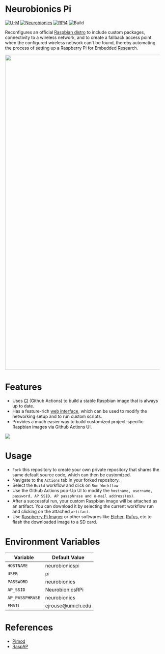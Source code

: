 # Neurobionics Pi
[![U-M](https://img.shields.io/badge/-University%20of%20Michigan-ffcb05)](https://umich.edu/)
[![Neurobionics](https://img.shields.io/badge/-Neurobionics-00274c)](https://neurobionics.robotics.umich.edu/)
[![RPi4](https://img.shields.io/badge/Tested%20on-Raspberry%20Pi%204B-c51a4a)](https://www.raspberrypi.com/products/raspberry-pi-4-model-b/)
![Build](https://github.com/imsenthur/neurobionicspi/workflows/Build/badge.svg)

Reconfigures an official [Raspbian distro](https://www.raspberrypi.com/software/operating-systems/) to include custom packages, connectivity to a wireless network, and to create a fallback access point when the configured wireless network can't be found, thereby automating the process of setting up a Raspberry Pi for Embedded Research.

<img src="https://github.com/imsenthur/neurobionicspi/blob/main/neurobionicspi.PNG" width="1024">

# Features
* Uses [CI](https://docs.github.com/en/actions/automating-builds-and-tests/about-continuous-integration) (Github Actions) to build a stable Raspbian image that is always up to date.
* Has a feature-rich [web interface](https://docs.raspap.com/), which can be used to modify the networking setup and to run custom scripts.
* Provides a much easier way to build customized project-specific Raspbian images via Github Actions UI.

<img src="https://github.com/imsenthur/neurobionicspi/blob/main/interface.PNG">

# Usage
* `Fork` this repository to create your own private repository that shares the same default source code, which can then be customized.
* Navigate to the `Actions` tab in your forked repository.
* Select the `Build` workflow and click on `Run Workflow`
* Use the Github Actions pop-Up UI to modify the `hostname, username, password, AP SSID, AP passphrase and e-mail address(es)`.
* After a successful run, your custom Raspbian image will be attached as an artifact. You can download it by selecting the current workflow run and clicking on the attached `artifact`.
* Use [Raspberry Pi Imager](https://www.raspberrypi.com/software/) or other softwares like [Etcher](https://www.balena.io/etcher/), [Rufus](https://rufus.ie/en/), etc to flash the downloaded image to a SD card.

# Environment Variables

| Variable | Default Value |
| -------- | ------------- |
| `HOSTNAME` | neurobionicspi |
| `USER` | pi |
| `PASSWORD` | neurobionics |
| `AP_SSID` | NeurobionicsRPi |
| `AP_PASSPHRASE` | neurobionics |
| `EMAIL` | ejrouse@umich.edu |

# References
* [Pimod](https://github.com/marketplace/actions/run-pimod)
* [RaspAP](https://github.com/RaspAP/raspap-webgui)
